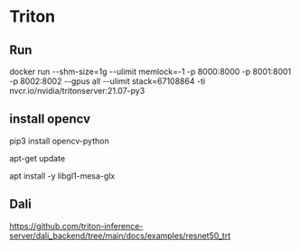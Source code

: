 # Triton
## Run
  docker run --shm-size=1g --ulimit memlock=-1 -p 8000:8000 -p 8001:8001 -p 8002:8002 --gpus all --ulimit stack=67108864 -ti nvcr.io/nvidia/tritonserver:21.07-py3

## install opencv
  pip3 install opencv-python
  
  apt-get update
  
  apt install -y libgl1-mesa-glx
## Dali
  https://github.com/triton-inference-server/dali_backend/tree/main/docs/examples/resnet50_trt
